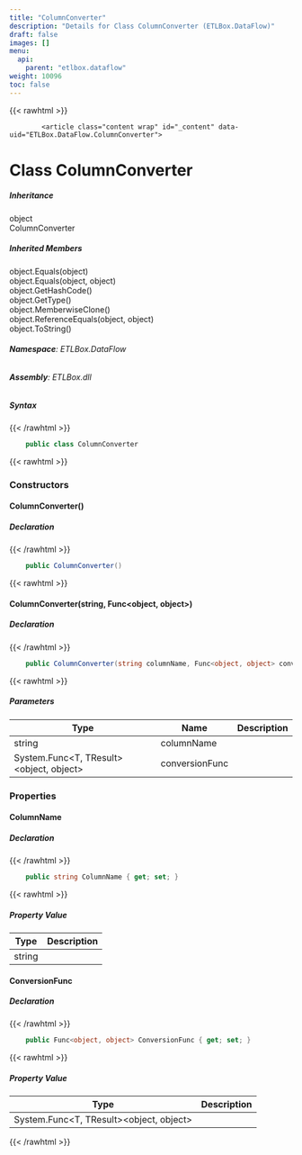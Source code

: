 ```yaml
---
title: "ColumnConverter"
description: "Details for Class ColumnConverter (ETLBox.DataFlow)"
draft: false
images: []
menu:
  api:
    parent: "etlbox.dataflow"
weight: 10096
toc: false
---
```


{{< rawhtml >}}

            <article class="content wrap" id="_content" data-uid="ETLBox.DataFlow.ColumnConverter">
  <h1 id="ETLBox_DataFlow_ColumnConverter" data-uid="ETLBox.DataFlow.ColumnConverter" class="text-break">Class ColumnConverter
</h1>
  <div class="markdown level0 summary"></div>
  <div class="markdown level0 conceptual"></div>
  <div class="inheritance">
    <h5>Inheritance</h5>
    <div class="level0"><span class="xref">object</span></div>
    <div class="level1"><span class="xref">ColumnConverter</span></div>
  </div>
  <div class="inheritedMembers">
    <h5>Inherited Members</h5>
    <div>
      <span class="xref">object.Equals(object)</span>
    </div>
    <div>
      <span class="xref">object.Equals(object, object)</span>
    </div>
    <div>
      <span class="xref">object.GetHashCode()</span>
    </div>
    <div>
      <span class="xref">object.GetType()</span>
    </div>
    <div>
      <span class="xref">object.MemberwiseClone()</span>
    </div>
    <div>
      <span class="xref">object.ReferenceEquals(object, object)</span>
    </div>
    <div>
      <span class="xref">object.ToString()</span>
    </div>
  </div>
<h6><strong>Namespace</strong>: ETLBox.DataFlow</h6>
  <h6><strong>Assembly</strong>: ETLBox.dll</h6>
  <h5 id="ETLBox_DataFlow_ColumnConverter_syntax">Syntax</h5>
{{< /rawhtml >}}

```C#
    public class ColumnConverter
```

{{< rawhtml >}}
  <h3 id="constructors">Constructors
</h3>
  <a id="ETLBox_DataFlow_ColumnConverter__ctor_" data-uid="ETLBox.DataFlow.ColumnConverter.#ctor*"></a>
  <h4 id="ETLBox_DataFlow_ColumnConverter__ctor" data-uid="ETLBox.DataFlow.ColumnConverter.#ctor">ColumnConverter()</h4>
  <div class="markdown level1 summary"></div>
  <div class="markdown level1 conceptual"></div>
  <h5 class="declaration">Declaration</h5>
{{< /rawhtml >}}

```C#
    public ColumnConverter()
```

{{< rawhtml >}}
  <a id="ETLBox_DataFlow_ColumnConverter__ctor_" data-uid="ETLBox.DataFlow.ColumnConverter.#ctor*"></a>
  <h4 id="ETLBox_DataFlow_ColumnConverter__ctor_System_String_System_Func_System_Object_System_Object__" data-uid="ETLBox.DataFlow.ColumnConverter.#ctor(System.String,System.Func{System.Object,System.Object})">ColumnConverter(string, Func&lt;object, object&gt;)</h4>
  <div class="markdown level1 summary"></div>
  <div class="markdown level1 conceptual"></div>
  <h5 class="declaration">Declaration</h5>
{{< /rawhtml >}}

```C#
    public ColumnConverter(string columnName, Func<object, object> conversionFunc)
```

{{< rawhtml >}}
  <h5 class="parameters">Parameters</h5>
  <table class="table table-bordered table-striped table-condensed">
    <thead>
      <tr>
        <th>Type</th>
        <th>Name</th>
        <th>Description</th>
      </tr>
    </thead>
    <tbody>
      <tr>
        <td><span class="xref">string</span></td>
        <td><span class="parametername">columnName</span></td>
        <td></td>
      </tr>
      <tr>
        <td><span class="xref">System.Func&lt;T, TResult&gt;</span>&lt;<span class="xref">object</span>, <span class="xref">object</span>&gt;</td>
        <td><span class="parametername">conversionFunc</span></td>
        <td></td>
      </tr>
    </tbody>
  </table>
  <h3 id="properties">Properties
</h3>
  <a id="ETLBox_DataFlow_ColumnConverter_ColumnName_" data-uid="ETLBox.DataFlow.ColumnConverter.ColumnName*"></a>
  <h4 id="ETLBox_DataFlow_ColumnConverter_ColumnName" data-uid="ETLBox.DataFlow.ColumnConverter.ColumnName">ColumnName</h4>
  <div class="markdown level1 summary"></div>
  <div class="markdown level1 conceptual"></div>
  <h5 class="declaration">Declaration</h5>
{{< /rawhtml >}}

```C#
    public string ColumnName { get; set; }
```

{{< rawhtml >}}
  <h5 class="propertyValue">Property Value</h5>
  <table class="table table-bordered table-striped table-condensed">
    <thead>
      <tr>
        <th>Type</th>
        <th>Description</th>
      </tr>
    </thead>
    <tbody>
      <tr>
        <td><span class="xref">string</span></td>
        <td></td>
      </tr>
    </tbody>
  </table>
  <a id="ETLBox_DataFlow_ColumnConverter_ConversionFunc_" data-uid="ETLBox.DataFlow.ColumnConverter.ConversionFunc*"></a>
  <h4 id="ETLBox_DataFlow_ColumnConverter_ConversionFunc" data-uid="ETLBox.DataFlow.ColumnConverter.ConversionFunc">ConversionFunc</h4>
  <div class="markdown level1 summary"></div>
  <div class="markdown level1 conceptual"></div>
  <h5 class="declaration">Declaration</h5>
{{< /rawhtml >}}

```C#
    public Func<object, object> ConversionFunc { get; set; }
```

{{< rawhtml >}}
  <h5 class="propertyValue">Property Value</h5>
  <table class="table table-bordered table-striped table-condensed">
    <thead>
      <tr>
        <th>Type</th>
        <th>Description</th>
      </tr>
    </thead>
    <tbody>
      <tr>
        <td><span class="xref">System.Func&lt;T, TResult&gt;</span>&lt;<span class="xref">object</span>, <span class="xref">object</span>&gt;</td>
        <td></td>
      </tr>
    </tbody>
  </table>

{{< /rawhtml >}}

